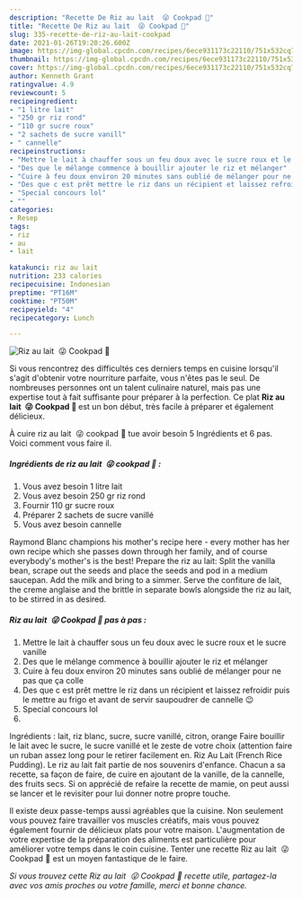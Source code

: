 ```yaml
---
description: "Recette De Riz au lait  😜 Cookpad 🥄"
title: "Recette De Riz au lait  😜 Cookpad 🥄"
slug: 335-recette-de-riz-au-lait-cookpad
date: 2021-01-26T19:20:26.600Z
image: https://img-global.cpcdn.com/recipes/6ece931173c22110/751x532cq70/riz-au-lait-😜-cookpad-🥄-photo-principale-de-la-recette.jpg
thumbnail: https://img-global.cpcdn.com/recipes/6ece931173c22110/751x532cq70/riz-au-lait-😜-cookpad-🥄-photo-principale-de-la-recette.jpg
cover: https://img-global.cpcdn.com/recipes/6ece931173c22110/751x532cq70/riz-au-lait-😜-cookpad-🥄-photo-principale-de-la-recette.jpg
author: Kenneth Grant
ratingvalue: 4.9
reviewcount: 5
recipeingredient:
- "1 litre lait"
- "250 gr riz rond"
- "110 gr sucre roux"
- "2 sachets de sucre vanill"
- " cannelle"
recipeinstructions:
- "Mettre le lait à chauffer sous un feu doux avec le sucre roux et le sucre vanille"
- "Des que le mélange commence à bouillir ajouter le riz et mélanger"
- "Cuire à feu doux environ 20 minutes sans oublié de mélanger pour ne pas que ça colle"
- "Des que c est prêt mettre le riz dans un récipient et laissez refroidir puis le mettre au frigo et avant de servir saupoudrer de cannelle 😉"
- "Special concours lol"
- ""
categories:
- Resep
tags:
- riz
- au
- lait

katakunci: riz au lait 
nutrition: 233 calories
recipecuisine: Indonesian
preptime: "PT16M"
cooktime: "PT50M"
recipeyield: "4"
recipecategory: Lunch

---
```



![Riz au lait  😜 Cookpad 🥄](https://img-global.cpcdn.com/recipes/6ece931173c22110/751x532cq70/riz-au-lait-😜-cookpad-🥄-photo-principale-de-la-recette.jpg)

Si vous rencontrez des difficultés ces derniers temps en cuisine lorsqu'il s'agit d'obtenir votre nourriture parfaite, vous n'êtes pas le seul. De nombreuses personnes ont un talent culinaire naturel, mais pas une expertise tout à fait suffisante pour préparer à la perfection. Ce plat <strong> Riz au lait  😜 Cookpad 🥄 </strong> est un bon début, très facile à préparer et également délicieux.

<!--inarticleads1-->

À cuire riz au lait  😜 cookpad 🥄 tue avoir besoin 5 Ingrédients et 6 pas. Voici comment vous faire il.

##### Ingrédients de riz au lait  😜 cookpad 🥄 :

1. Vous avez besoin 1 litre lait
1. Vous avez besoin 250 gr riz rond
1. Fournir 110 gr sucre roux
1. Préparer 2 sachets de sucre vanillé
1. Vous avez besoin  cannelle


Raymond Blanc champions his mother&#39;s recipe here - every mother has her own recipe which she passes down through her family, and of course everybody&#39;s mother&#39;s is the best! Prepare the riz au lait: Split the vanilla bean, scrape out the seeds and place the seeds and pod in a medium saucepan. Add the milk and bring to a simmer. Serve the confiture de lait, the creme anglaise and the brittle in separate bowls alongside the riz au lait, to be stirred in as desired. 

<!--inarticleads2-->

##### Riz au lait  😜 Cookpad 🥄 pas à pas :

1. Mettre le lait à chauffer sous un feu doux avec le sucre roux et le sucre vanille
1. Des que le mélange commence à bouillir ajouter le riz et mélanger
1. Cuire à feu doux environ 20 minutes sans oublié de mélanger pour ne pas que ça colle
1. Des que c est prêt mettre le riz dans un récipient et laissez refroidir puis le mettre au frigo et avant de servir saupoudrer de cannelle 😉
1. Special concours lol
1. 


Ingrédients : lait, riz blanc, sucre, sucre vanillé, citron, orange Faire bouillir le lait avec le sucre, le sucre vanillé et le zeste de votre choix (attention faire un ruban assez long pour le retirer facilement en. Riz Au Lait (French Rice Pudding). Le riz au lait fait partie de nos souvenirs d&#39;enfance. Chacun a sa recette, sa façon de faire, de cuire en ajoutant de la vanille, de la cannelle, des fruits secs. Si on apprécié de refaire la recette de mamie, on peut aussi se lancer et le revisiter pour lui donner notre propre touche. 

<!--inarticleads1-->

<p>
Il existe deux passe-temps aussi agréables que la cuisine. Non seulement vous pouvez faire travailler vos muscles créatifs, mais vous pouvez également fournir de délicieux plats pour votre maison. L'augmentation de votre expertise de la préparation des aliments est particulière pour améliorer votre temps dans le coin cuisine. Tenter une recette Riz au lait  😜 Cookpad 🥄 est un moyen fantastique de le faire.
</p>

<p>
<i>Si vous trouvez cette Riz au lait  😜 Cookpad 🥄 recette utile, partagez-la avec vos amis proches ou votre famille, merci et bonne chance.</i>
</p>
